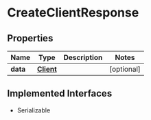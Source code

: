 

# CreateClientResponse


## Properties

Name | Type | Description | Notes
------------ | ------------- | ------------- | -------------
**data** | [**Client**](Client.md) |  |  [optional]


## Implemented Interfaces

* Serializable



